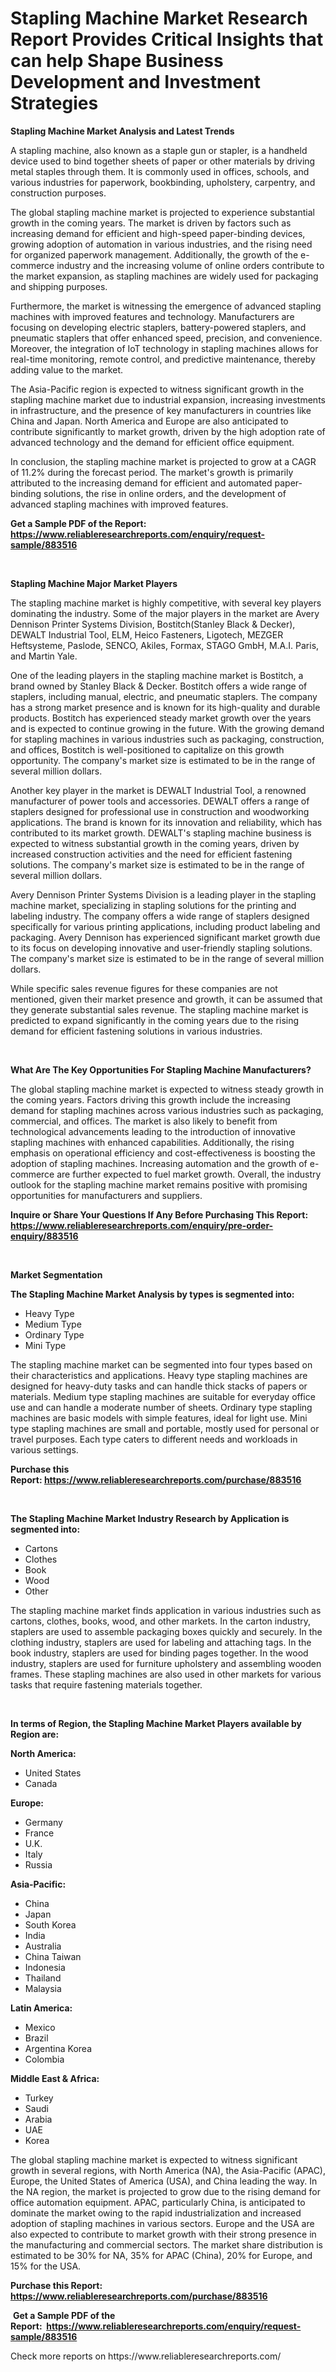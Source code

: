 <p><h1>Stapling Machine Market Research Report Provides Critical Insights that can help Shape Business Development and Investment Strategies</h1></p><p><strong>Stapling Machine Market Analysis and Latest Trends</strong></p>
<p><p>A stapling machine, also known as a staple gun or stapler, is a handheld device used to bind together sheets of paper or other materials by driving metal staples through them. It is commonly used in offices, schools, and various industries for paperwork, bookbinding, upholstery, carpentry, and construction purposes.</p><p>The global stapling machine market is projected to experience substantial growth in the coming years. The market is driven by factors such as increasing demand for efficient and high-speed paper-binding devices, growing adoption of automation in various industries, and the rising need for organized paperwork management. Additionally, the growth of the e-commerce industry and the increasing volume of online orders contribute to the market expansion, as stapling machines are widely used for packaging and shipping purposes.</p><p>Furthermore, the market is witnessing the emergence of advanced stapling machines with improved features and technology. Manufacturers are focusing on developing electric staplers, battery-powered staplers, and pneumatic staplers that offer enhanced speed, precision, and convenience. Moreover, the integration of IoT technology in stapling machines allows for real-time monitoring, remote control, and predictive maintenance, thereby adding value to the market.</p><p>The Asia-Pacific region is expected to witness significant growth in the stapling machine market due to industrial expansion, increasing investments in infrastructure, and the presence of key manufacturers in countries like China and Japan. North America and Europe are also anticipated to contribute significantly to market growth, driven by the high adoption rate of advanced technology and the demand for efficient office equipment.</p><p>In conclusion, the stapling machine market is projected to grow at a CAGR of 11.2% during the forecast period. The market's growth is primarily attributed to the increasing demand for efficient and automated paper-binding solutions, the rise in online orders, and the development of advanced stapling machines with improved features.</p></p>
<p><strong>Get a Sample PDF of the Report:&nbsp; <a href="https://www.reliableresearchreports.com/enquiry/request-sample/883516">https://www.reliableresearchreports.com/enquiry/request-sample/883516</a></strong></p>
<p>&nbsp;</p>
<p><strong>Stapling Machine Major Market Players</strong></p>
<p><p>The stapling machine market is highly competitive, with several key players dominating the industry. Some of the major players in the market are Avery Dennison Printer Systems Division, Bostitch(Stanley Black & Decker), DEWALT Industrial Tool, ELM, Heico Fasteners, Ligotech, MEZGER Heftsysteme, Paslode, SENCO, Akiles, Formax, STAGO GmbH, M.A.I. Paris, and Martin Yale.</p><p>One of the leading players in the stapling machine market is Bostitch, a brand owned by Stanley Black & Decker. Bostitch offers a wide range of staplers, including manual, electric, and pneumatic staplers. The company has a strong market presence and is known for its high-quality and durable products. Bostitch has experienced steady market growth over the years and is expected to continue growing in the future. With the growing demand for stapling machines in various industries such as packaging, construction, and offices, Bostitch is well-positioned to capitalize on this growth opportunity. The company's market size is estimated to be in the range of several million dollars.</p><p>Another key player in the market is DEWALT Industrial Tool, a renowned manufacturer of power tools and accessories. DEWALT offers a range of staplers designed for professional use in construction and woodworking applications. The brand is known for its innovation and reliability, which has contributed to its market growth. DEWALT's stapling machine business is expected to witness substantial growth in the coming years, driven by increased construction activities and the need for efficient fastening solutions. The company's market size is estimated to be in the range of several million dollars.</p><p>Avery Dennison Printer Systems Division is a leading player in the stapling machine market, specializing in stapling solutions for the printing and labeling industry. The company offers a wide range of staplers designed specifically for various printing applications, including product labeling and packaging. Avery Dennison has experienced significant market growth due to its focus on developing innovative and user-friendly stapling solutions. The company's market size is estimated to be in the range of several million dollars.</p><p>While specific sales revenue figures for these companies are not mentioned, given their market presence and growth, it can be assumed that they generate substantial sales revenue. The stapling machine market is predicted to expand significantly in the coming years due to the rising demand for efficient fastening solutions in various industries.</p></p>
<p>&nbsp;</p>
<p><strong>What Are The Key Opportunities For Stapling Machine Manufacturers?</strong></p>
<p><p>The global stapling machine market is expected to witness steady growth in the coming years. Factors driving this growth include the increasing demand for stapling machines across various industries such as packaging, commercial, and offices. The market is also likely to benefit from technological advancements leading to the introduction of innovative stapling machines with enhanced capabilities. Additionally, the rising emphasis on operational efficiency and cost-effectiveness is boosting the adoption of stapling machines. Increasing automation and the growth of e-commerce are further expected to fuel market growth. Overall, the industry outlook for the stapling machine market remains positive with promising opportunities for manufacturers and suppliers.</p></p>
<p><strong>Inquire or Share Your Questions If Any Before Purchasing This Report: <a href="https://www.reliableresearchreports.com/enquiry/pre-order-enquiry/883516">https://www.reliableresearchreports.com/enquiry/pre-order-enquiry/883516</a></strong></p>
<p>&nbsp;</p>
<p><strong>Market Segmentation</strong></p>
<p><strong>The Stapling Machine Market Analysis by types is segmented into:</strong></p>
<p><ul><li>Heavy Type</li><li>Medium Type</li><li>Ordinary Type</li><li>Mini Type</li></ul></p>
<p><p>The stapling machine market can be segmented into four types based on their characteristics and applications. Heavy type stapling machines are designed for heavy-duty tasks and can handle thick stacks of papers or materials. Medium type stapling machines are suitable for everyday office use and can handle a moderate number of sheets. Ordinary type stapling machines are basic models with simple features, ideal for light use. Mini type stapling machines are small and portable, mostly used for personal or travel purposes. Each type caters to different needs and workloads in various settings.</p></p>
<p><strong>Purchase this Report:&nbsp;<a href="https://www.reliableresearchreports.com/purchase/883516">https://www.reliableresearchreports.com/purchase/883516</a></strong></p>
<p>&nbsp;</p>
<p><strong>The Stapling Machine Market Industry Research by Application is segmented into:</strong></p>
<p><ul><li>Cartons</li><li>Clothes</li><li>Book</li><li>Wood</li><li>Other</li></ul></p>
<p><p>The stapling machine market finds application in various industries such as cartons, clothes, books, wood, and other markets. In the carton industry, staplers are used to assemble packaging boxes quickly and securely. In the clothing industry, staplers are used for labeling and attaching tags. In the book industry, staplers are used for binding pages together. In the wood industry, staplers are used for furniture upholstery and assembling wooden frames. These stapling machines are also used in other markets for various tasks that require fastening materials together.</p></p>
<p>&nbsp;</p>
<p><strong>In terms of Region, the Stapling Machine Market Players available by Region are:</strong></p>
<p>
    <p> <strong> North America: </strong>
        <ul>
            <li>United States</li>
            <li>Canada</li>
        </ul>
        </p> 
    <p> <strong> Europe: </strong>
        <ul>
            <li>Germany</li>
            <li>France</li>
            <li>U.K.</li>
            <li>Italy</li>
            <li>Russia</li>
        </ul>
        </p> 
    <p> <strong> Asia-Pacific: </strong>
        <ul>
            <li>China</li>
            <li>Japan</li>
            <li>South Korea</li>
            <li>India</li>
            <li>Australia</li>
            <li>China Taiwan</li>
            <li>Indonesia</li>
            <li>Thailand</li>
            <li>Malaysia</li>
        </ul>
        </p> 
    <p> <strong> Latin America: </strong>
        <ul>
            <li>Mexico</li>
            <li>Brazil</li>
            <li>Argentina Korea</li>
            <li>Colombia</li>
        </ul>
        </p> 
    <p> <strong> Middle East & Africa: </strong>
        <ul>
            <li>Turkey</li>
            <li>Saudi</li>
            <li>Arabia</li>
            <li>UAE</li>
            <li>Korea</li>
        </ul>
    </p>
    </p>
<p><p>The global stapling machine market is expected to witness significant growth in several regions, with North America (NA), the Asia-Pacific (APAC), Europe, the United States of America (USA), and China leading the way. In the NA region, the market is projected to grow due to the rising demand for office automation equipment. APAC, particularly China, is anticipated to dominate the market owing to the rapid industrialization and increased adoption of stapling machines in various sectors. Europe and the USA are also expected to contribute to market growth with their strong presence in the manufacturing and commercial sectors. The market share distribution is estimated to be 30% for NA, 35% for APAC (China), 20% for Europe, and 15% for the USA.</p></p>
<p><strong>Purchase this Report: <a href="https://www.reliableresearchreports.com/purchase/883516">https://www.reliableresearchreports.com/purchase/883516</a></strong></p>
<p>&nbsp;<strong>Get a Sample PDF of the Report:&nbsp;&nbsp;<a href="https://www.reliableresearchreports.com/enquiry/request-sample/883516">https://www.reliableresearchreports.com/enquiry/request-sample/883516</a></strong></p>
<p><strong></strong></p>
<p>Check more reports on https://www.reliableresearchreports.com/</p>